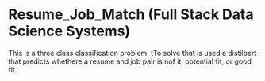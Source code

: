 # Resume_Job_Match (Full Stack Data Science Systems)
This is a three class classification problem. tTo solve that is used a distilbert that predicts whethere a resume and job pair is nof it, potential fit, or good fit.
